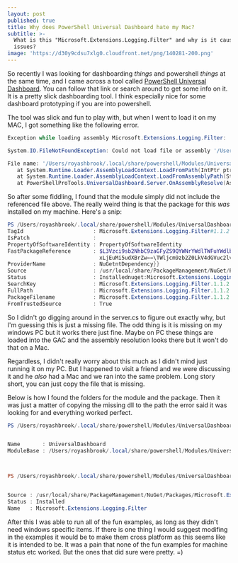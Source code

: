 ```yaml
---
layout: post
published: true
title: Why does PowerShell Universal Dashboard hate my Mac?
subtitle: >-
  What is this "Microsoft.Extensions.Logging.Filter" and why is it causing me
  issues?
image: 'https://d30y9cdsu7xlg0.cloudfront.net/png/140281-200.png'
---
```

So recently I was looking for dashboarding _things_ and powershell _things_ at the same time, and I came across a tool called [PowerShell Universal Dashboard](https://www.gitbook.com/book/adamdriscoll/powershell-universal-dashboard/details). You can follow that link or search around to get some info on it. It is a pretty slick dashboarding tool. I think especially nice for some dashboard prototyping if you are into powershell.

The tool was slick and fun to play with, but when I went to load it on my MAC, I got something like the following error.

```powershell
Exception while loading assembly Microsoft.Extensions.Logging.Filter:

System.IO.FileNotFoundException: Could not load file or assembly '/Users/royashbrook/.local/share/powershell/Modules/UniversalDashboard/1.5.0/netcoreapp2.0/Microsoft.Extensions.Logging.Filter.dll'. The system cannot find the file specified.

File name: '/Users/royashbrook/.local/share/powershell/Modules/UniversalDashboard/1.5.0/netcoreapp2.0/Microsoft.Extensions.Logging.Filter.dll'
   at System.Runtime.Loader.AssemblyLoadContext.LoadFromPath(IntPtr ptrNativeAssemblyLoadContext, String ilPath, String niPath, ObjectHandleOnStack retAssembly)
   at System.Runtime.Loader.AssemblyLoadContext.LoadFromAssemblyPath(String assemblyPath)
   at PowerShellProTools.UniversalDashboard.Server.OnAssemblyResolve(AssemblyLoadContext assemblyLoadContext, AssemblyName assemblyName) in D:\a\1\s\PowerShellProTools.UniversalDashboard\Server\Server.cs:line 177
```

So after some fiddling, I found that the module simply did not include the referenced file above. The really weird thing is that the package for this *was* installed on my machine. Here's a snip:

```powershell
PS /Users/royashbrook/.local/share/powershell/Modules/UniversalDashboard/1.5.0> Get-Package | where name -like "*filter*" | fl *                                                                          
TagId                      : Microsoft.Extensions.Logging.Filter#1.1.2
IsPatch                    : 
PropertyOfSoftwareIdentity : PropertyOfSoftwareIdentity
FastPackageReference       : $L3Vzci9sb2NhbC9zaGFyZS9QYWNrYWdlTWFuYWdlbWVudC9OdUdldC9QYWNrYWdlcy9NaWNyb3NvZnQuRXh0ZW5zaW9ucy5Mb2dnaW5nLkZpbHRlci4xLjEuMi9NaWNyb3NvZnQuRXh0ZW5zaW9ucy5Mb2dnaW5nLkZpbHRlci4
                             xLjEuMi5udXBrZw==\TWljcm9zb2Z0LkV4dGVuc2lvbnMuTG9nZ2luZy5GaWx0ZXI=\MS4xLjI=\atestVersion,tags,deve
ProviderName               : NuGetntDependency}}
Source                     : /usr/local/share/PackageManagement/NuGet/Packages/Microsoft.Extensions.Logging.Filter.1.1.2/Microsoft.Extensions.Logging.Filter.1.1.2.nupkg
Status                     : Installednuget:Microsoft.Extensions.Logging.Abstractions/1.1.2, 
SearchKey                  : Microsoft.Extensions.Logging.Filter.1.1.2 
FullPath                   : Microsoft.Extensions.Logging.Filter.1.1.2.nupkg/net_library_eula_enu.htm...}
PackageFilename            : Microsoft.Extensions.Logging.Filter.1.1.2.nupkg
FromTrustedSource          : True
```

So I didn't go digging around in the server.cs to figure out exactly why, but I'm guessing this is just a missing file. The odd thing is it is missing on my windows PC but it works there just fine. Maybe on PC these things are loaded into the GAC and the assembly resolution looks there but it won't do that on a Mac.

Regardless, I didn't really worry about this much as I didn't mind just running it on my PC. But I happened to visit a friend and we were discussing it and he *also* had a Mac and we ran into the same problem. Long story short, you can just copy the file that is missing.

Below is how I found the folders for the module and the package. Then it was just a matter of copying the missing dll to the path the error said it was looking for and everything worked perfect.

```powershell
PS /Users/royashbrook/.local/share/powershell/Modules/UniversalDashboard/1.5.0> Get-Module UniversalDashboard | fl name,modulebase                                                                        


Name       : UniversalDashboard
ModuleBase : /Users/royashbrook/.local/share/powershell/Modules/UniversalDashboard/1.5.0



PS /Users/royashbrook/.local/share/powershell/Modules/UniversalDashboard/1.5.0> Get-Package Microsoft.Extensions.Logging.Filter | fl source,status,name                                                   


Source : /usr/local/share/PackageManagement/NuGet/Packages/Microsoft.Extensions.Logging.Filter.1.1.2/Microsoft.Extensions.Logging.Filter.1.1.2.nupkg
Status : Installed
Name   : Microsoft.Extensions.Logging.Filter
```

After this I was able to run all of the fun examples, as long as they didn't need windows specific items. If there is one thing I would suggest modifing in the examples it would be to make them cross platform as this seems like it is intended to be. It was a pain that none of the fun examples for machine status etc worked. But the ones that did sure were pretty. =)